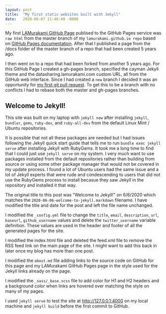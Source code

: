```yaml
---
layout: post
title:  "My first static websites built with Jekyll"
date:   2020-06-07 11:46:40 -0800
---
```

My first [LAMurakami GitHub Page][lamurakami-github-pages] publised to the GitHub Pages service was `raw html` from the master branch of my `lamurakami.github.io repo` based on [GitHub Pages documentation][github-pages-docs].  After that I published a page from the /docs folder of the master branch of a repo that had been created 5 years ago.

I then went on to a repo that had been forked from another 5 years ago.  For this GitHub Page I created a gh-pages branch, specified the cayman Jekyll theme and the datasharing.lamurakami.com custom URL, all from the GitHub web interface.  Since I had created a `new` branch I decided it was an opportunity for [my first git pull request][lamurakami-datasharing-pull].  To get this to be a branch with no conflicts I had to rebase both the master and gh-pages branches.

## Welcome to Jekyll!

This site was built on my laptop with `jekyll new` after installing `jekyll`, `bundler`, `gems`, `ruby-dev`, and `ruby-all-dev` from the default Linux Mint / Ubuntu repositories.

It is possible that not all these packages are needed but I had issues following the Jekyll quick start guide that tells me to run `bundle exec jekyll serve` after installing Jekyll with RubyGems.  It took me a long time to find that I could just use `jekyll serve` on my system.  I very much want to use packages installed from the default repositories rather than building from source or using some other package manager that would not be covered in my update process.  I found a lot of Ubuntu users had the same issue and a lot of Jekyll experts that were rude and condescending to users that did not use the RubyGems process to install becasue they saw Jekyll in the repository and installed it that way.

The original title to this post was "Welcome to Jekyll!" on 6/6/2020 which matches the `2020-06-06-welcome-to-jekyll.markdown` filename.  I have modified the title and date for the post and left the file name unchanged.

I modified the `_config.yml` file to change the `title`, `email`, `description`, `url`, `baseurl`, `github_username` values and delete the `twitter_username` variable definition.  These values are used in the header and footer of all the generated pages for the site.

I modified the index.html file and deleted the feed.xml file to remove the RSS feed link on the main page of the site.  I might want to add this back in later once my blog has more than one post.

I modified the `about.md` file adding links to the source code on GitHub for this page and my LAMurakami GitHub Pages page in the style used for the Jekyll links already on the page. 

I modified the `_sass/_base.scss` file to add color for H1 and H2 headers and a background color when links are hovered over matching the style on many of my pages.

I used `jekyll serve` to test the site at http://127.0.0.1:4000 on my local machine and `jekyll build` before the first commit to GitHub.

[lamurakami-github-pages]: https://github.lamurakami.com
[github-pages-docs]: https://help.github.com/categories/github-pages-basics
[lamurakami-datasharing-pull]: https://github.com/jtleek/datasharing/pull/688
